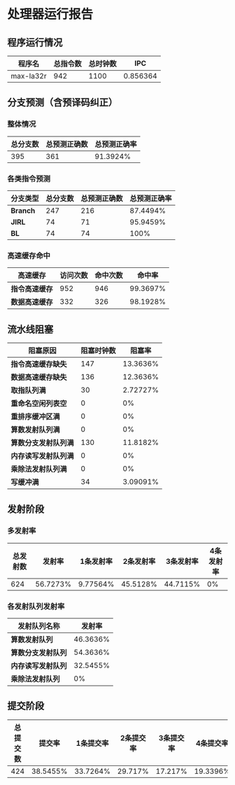 # 处理器运行报告
## 程序运行情况
|程序名|总指令数|总时钟数|IPC|
|---|---|---|---|
|max-la32r|942|1100|0.856364|

## 分支预测（含预译码纠正）
### 整体情况
|总分支数|总预测正确数|总预测正确率|
|---|---|---|
|395|361|91.3924%|

### 各类指令预测
|分支类型|总分支数|总预测正确数|总预测正确率|
|---|---|---|---|
|**Branch**| 247 | 216 | 87.4494%|
|**JIRL**| 74 | 71 | 95.9459%|
|**BL**| 74 | 74 | 100%|

### 高速缓存命中
|高速缓存|访问次数|命中次数|命中率|
|---|---|---|---|
|**指令高速缓存**| 952 | 946 | 99.3697%|
|**数据高速缓存**| 332 | 326 | 98.1928%|
## 流水线阻塞
|阻塞原因|阻塞时钟数|阻塞率|
|---|---|---|
|**指令高速缓存缺失**| 147 | 13.3636%|
|**数据高速缓存缺失**| 136 | 12.3636%|
|**取指队列满**| 30 | 2.72727%|
|**重命名空闲列表空**|0 | 0%|
|**重排序缓冲区满**|0 | 0%|
|**算数发射队列满**|0 | 0%|
|**算数分支发射队列满**|130 | 11.8182%|
|**内存读写发射队列满**|0 | 0%|
|**乘除法发射队列满**|0 | 0%|
|**写缓冲满**|34 | 3.09091%|

## 发射阶段
### 多发射率
|总发射数|发射率|1条发射率|2条发射率|3条发射率|4条发射率|
|---|---|---|---|---|---|
|624|56.7273%|9.77564%|45.5128%|44.7115%|0%|

### 各发射队列发射率
|发射队列名称|发射率|
|---|---|
|**算数发射队列**|46.3636%|
|**算数分支发射队列**|54.3636%|
|**内存读写发射队列**|32.5455%|
|**乘除法发射队列**|0%|

## 提交阶段
|总提交数|提交率|1条提交率|2条提交率|3条提交率|4条提交率|
|---|---|---|---|---|---|
|424|38.5455%|33.7264%|29.717%|17.217%|19.3396%|
